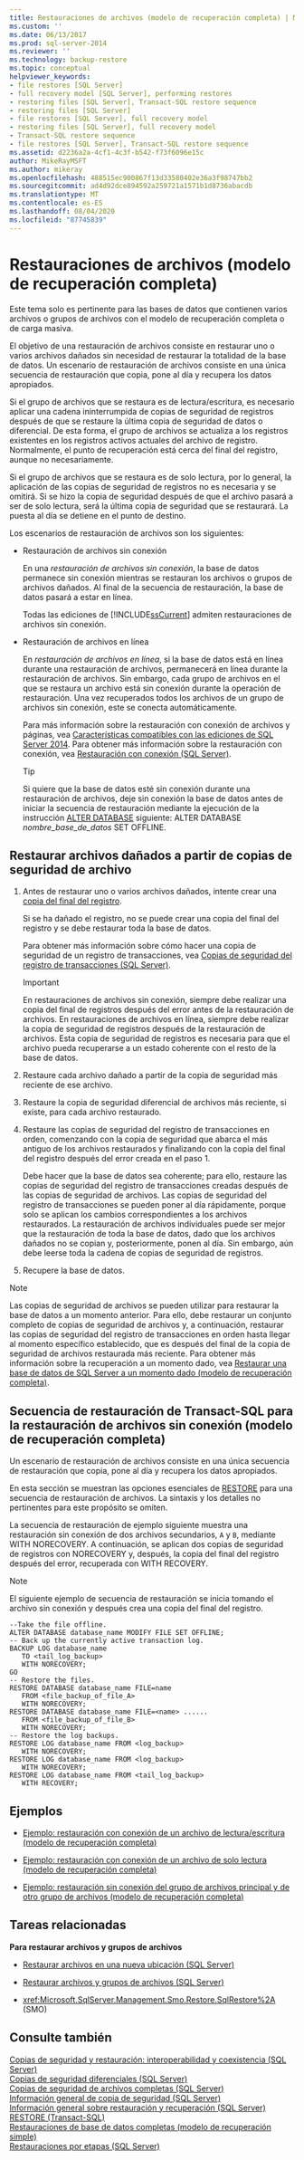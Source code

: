 ```yaml
---
title: Restauraciones de archivos (modelo de recuperación completa) | Microsoft Docs
ms.custom: ''
ms.date: 06/13/2017
ms.prod: sql-server-2014
ms.reviewer: ''
ms.technology: backup-restore
ms.topic: conceptual
helpviewer_keywords:
- file restores [SQL Server]
- full recovery model [SQL Server], performing restores
- restoring files [SQL Server], Transact-SQL restore sequence
- restoring files [SQL Server]
- file restores [SQL Server], full recovery model
- restoring files [SQL Server], full recovery model
- Transact-SQL restore sequence
- file restores [SQL Server], Transact-SQL restore sequence
ms.assetid: d2236a2a-4cf1-4c3f-b542-f73f6096e15c
author: MikeRayMSFT
ms.author: mikeray
ms.openlocfilehash: 488515ec900867f13d33580402e36a3f98747bb2
ms.sourcegitcommit: ad4d92dce894592a259721a1571b1d8736abacdb
ms.translationtype: MT
ms.contentlocale: es-ES
ms.lasthandoff: 08/04/2020
ms.locfileid: "87745839"
---
```

# <a name="file-restores-full-recovery-model"></a>Restauraciones de archivos (modelo de recuperación completa)
  Este tema solo es pertinente para las bases de datos que contienen varios archivos o grupos de archivos con el modelo de recuperación completa o de carga masiva.  
  
 El objetivo de una restauración de archivos consiste en restaurar uno o varios archivos dañados sin necesidad de restaurar la totalidad de la base de datos. Un escenario de restauración de archivos consiste en una única secuencia de restauración que copia, pone al día y recupera los datos apropiados.  
  
 Si el grupo de archivos que se restaura es de lectura/escritura, es necesario aplicar una cadena ininterrumpida de copias de seguridad de registros después de que se restaure la última copia de seguridad de datos o diferencial. De esta forma, el grupo de archivos se actualiza a los registros existentes en los registros activos actuales del archivo de registro. Normalmente, el punto de recuperación está cerca del final del registro, aunque no necesariamente.  
  
 Si el grupo de archivos que se restaura es de solo lectura, por lo general, la aplicación de las copias de seguridad de registros no es necesaria y se omitirá. Si se hizo la copia de seguridad después de que el archivo pasará a ser de solo lectura, será la última copia de seguridad que se restaurará. La puesta al día se detiene en el punto de destino.  
  
 Los escenarios de restauración de archivos son los siguientes:  
  
-   Restauración de archivos sin conexión  
  
     En una *restauración de archivos sin conexión*, la base de datos permanece sin conexión mientras se restauran los archivos o grupos de archivos dañados. Al final de la secuencia de restauración, la base de datos pasará a estar en línea.  
  
     Todas las ediciones de [!INCLUDE[ssCurrent](../../includes/sscurrent-md.md)] admiten restauraciones de archivos sin conexión.  
  
-   Restauración de archivos en línea  
  
     En *restauración de archivos en línea*, si la base de datos está en línea durante una restauración de archivos, permanecerá en línea durante la restauración de archivos. Sin embargo, cada grupo de archivos en el que se restaura un archivo está sin conexión durante la operación de restauración. Una vez recuperados todos los archivos de un grupo de archivos sin conexión, este se conecta automáticamente.  
  
     Para más información sobre la restauración con conexión de archivos y páginas, vea [Características compatibles con las ediciones de SQL Server 2014](../../getting-started/features-supported-by-the-editions-of-sql-server-2014.md). Para obtener más información sobre la restauración con conexión, vea [Restauración con conexión &#40;SQL Server&#41;](online-restore-sql-server.md).  
  
    > [!TIP]  
    >  Si quiere que la base de datos esté sin conexión durante una restauración de archivos, deje sin conexión la base de datos antes de iniciar la secuencia de restauración mediante la ejecución de la instrucción [ALTER DATABASE](/sql/t-sql/statements/alter-database-transact-sql-set-options) siguiente: ALTER DATABASE *nombre_base_de_datos* SET OFFLINE.  
  
  
  
##  <a name="restoring-damaged-files-from-file-backups"></a><a name="Overview"></a> Restaurar archivos dañados a partir de copias de seguridad de archivo  
  
1.  Antes de restaurar uno o varios archivos dañados, intente crear una [copia del final del registro](tail-log-backups-sql-server.md).  
  
     Si se ha dañado el registro, no se puede crear una copia del final del registro y se debe restaurar toda la base de datos.  
  
     Para obtener más información sobre cómo hacer una copia de seguridad de un registro de transacciones, vea [Copias de seguridad del registro de transacciones &#40;SQL Server&#41;](transaction-log-backups-sql-server.md).  
  
    > [!IMPORTANT]  
    >  En restauraciones de archivos sin conexión, siempre debe realizar una copia del final de registros después del error antes de la restauración de archivos. En restauraciones de archivos en línea, siempre debe realizar la copia de seguridad de registros después de la restauración de archivos. Esta copia de seguridad de registros es necesaria para que el archivo pueda recuperarse a un estado coherente con el resto de la base de datos.  
  
2.  Restaure cada archivo dañado a partir de la copia de seguridad más reciente de ese archivo.  
  
3.  Restaure la copia de seguridad diferencial de archivos más reciente, si existe, para cada archivo restaurado.  
  
4.  Restaure las copias de seguridad del registro de transacciones en orden, comenzando con la copia de seguridad que abarca el más antiguo de los archivos restaurados y finalizando con la copia del final del registro después del error creada en el paso 1.  
  
     Debe hacer que la base de datos sea coherente; para ello, restaure las copias de seguridad del registro de transacciones creadas después de las copias de seguridad de archivos. Las copias de seguridad del registro de transacciones se pueden poner al día rápidamente, porque solo se aplican los cambios correspondientes a los archivos restaurados. La restauración de archivos individuales puede ser mejor que la restauración de toda la base de datos, dado que los archivos dañados no se copian y, posteriormente, ponen al día. Sin embargo, aún debe leerse toda la cadena de copias de seguridad de registros.  
  
5.  Recupere la base de datos.  
  
> [!NOTE]  
>  Las copias de seguridad de archivos se pueden utilizar para restaurar la base de datos a un momento anterior. Para ello, debe restaurar un conjunto completo de copias de seguridad de archivos y, a continuación, restaurar las copias de seguridad del registro de transacciones en orden hasta llegar al momento específico establecido, que es después del final de la copia de seguridad de archivos restaurada más reciente. Para obtener más información sobre la recuperación a un momento dado, vea [Restaurar una base de datos de SQL Server a un momento dado &#40;modelo de recuperación completa&#41;](restore-a-sql-server-database-to-a-point-in-time-full-recovery-model.md).  
  
## <a name="transact-sql-restore-sequence-for-an-offline-file-restore-full-recovery-model"></a>Secuencia de restauración de Transact-SQL para la restauración de archivos sin conexión (modelo de recuperación completa)  
 Un escenario de restauración de archivos consiste en una única secuencia de restauración que copia, pone al día y recupera los datos apropiados.  
  
 En esta sección se muestran las opciones esenciales de [RESTORE](/sql/t-sql/statements/restore-statements-transact-sql) para una secuencia de restauración de archivos. La sintaxis y los detalles no pertinentes para este propósito se omiten.  
  
 La secuencia de restauración de ejemplo siguiente muestra una restauración sin conexión de dos archivos secundarios, `A` y `B`, mediante WITH NORECOVERY. A continuación, se aplican dos copias de seguridad de registros con NORECOVERY y, después, la copia del final del registro después del error, recuperada con WITH RECOVERY.  
  
> [!NOTE]  
>  El siguiente ejemplo de secuencia de restauración se inicia tomando el archivo sin conexión y después crea una copia del final del registro.  
  
```  
--Take the file offline.  
ALTER DATABASE database_name MODIFY FILE SET OFFLINE;  
-- Back up the currently active transaction log.  
BACKUP LOG database_name  
   TO <tail_log_backup>  
   WITH NORECOVERY;  
GO   
-- Restore the files.  
RESTORE DATABASE database_name FILE=name   
   FROM <file_backup_of_file_A>   
   WITH NORECOVERY;  
RESTORE DATABASE database_name FILE=<name> ......  
   FROM <file_backup_of_file_B>   
   WITH NORECOVERY;  
-- Restore the log backups.  
RESTORE LOG database_name FROM <log_backup>   
   WITH NORECOVERY;  
RESTORE LOG database_name FROM <log_backup>   
   WITH NORECOVERY;  
RESTORE LOG database_name FROM <tail_log_backup>   
   WITH RECOVERY;  
```  
  
## <a name="examples"></a>Ejemplos  
  
-   [Ejemplo: restauración con conexión de un archivo de lectura/escritura &#40;modelo de recuperación completa&#41;](example-online-restore-of-a-read-write-file-full-recovery-model.md)  
  
-   [Ejemplo: restauración con conexión de un archivo de solo lectura &#40;modelo de recuperación completa&#41;](example-online-restore-of-a-read-only-file-full-recovery-model.md)  
  
-   [Ejemplo: restauración sin conexión del grupo de archivos principal y de otro grupo de archivos &#40;modelo de recuperación completa&#41;](example-offline-restore-of-primary-and-one-other-filegroup-full-recovery-model.md)  
  
##  <a name="related-tasks"></a><a name="RelatedTasks"></a> Tareas relacionadas  
 **Para restaurar archivos y grupos de archivos**  
  
-   [Restaurar archivos en una nueva ubicación &#40;SQL Server&#41;](restore-files-to-a-new-location-sql-server.md)  
  
-   [Restaurar archivos y grupos de archivos &#40;SQL Server&#41;](restore-files-and-filegroups-sql-server.md)  
  
-   <xref:Microsoft.SqlServer.Management.Smo.Restore.SqlRestore%2A> (SMO)  
  

  
## <a name="see-also"></a>Consulte también  
 [Copias de seguridad y restauración: interoperabilidad y coexistencia &#40;SQL Server&#41;](backup-and-restore-interoperability-and-coexistence-sql-server.md)   
 [Copias de seguridad diferenciales &#40;SQL Server&#41;](differential-backups-sql-server.md)   
 [Copias de seguridad de archivos completas &#40;SQL Server&#41;](full-file-backups-sql-server.md)   
 [Información general de copia de seguridad &#40;SQL Server&#41;](backup-overview-sql-server.md)   
 [Información general sobre restauración y recuperación &#40;SQL Server&#41;](restore-and-recovery-overview-sql-server.md)   
 [RESTORE &#40;Transact-SQL&#41;](/sql/t-sql/statements/restore-statements-transact-sql)   
 [Restauraciones de base de datos completas &#40;modelo de recuperación simple&#41;](complete-database-restores-simple-recovery-model.md)   
 [Restauraciones por etapas &#40;SQL Server&#41;](piecemeal-restores-sql-server.md)  
  
  
